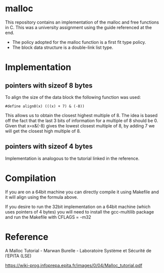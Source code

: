 # malloc
This repository contains an implementation of the malloc and free functions in C. This was a university assignment using the guide referenced at the end.

- The policy adopted for the malloc function is a first fit type policy.
- The block data structure is a double-link list type.

# Implementation

## pointers with sizeof 8 bytes
To align the size of the data block the following function was used:
```
#define align8(x) (((x) + 7) & (-8))
```
This allows us to obtain the closest highest multiple of 8. The idea is based off the fact that the last 3 bits of information for a multiple of 8 should be 0. Given that x=x&(-8) gives the lowest closest multiple of 8, by adding 7 we will get the closest high multiple of 8.

## pointers with sizeof 4 bytes

Implementation is analogous to the tutorial linked in the reference.

# Compilation
If you are on a 64bit machine you can directly compile it using Makefile and it will align using the formula above.

If you desire to run the 32bit implementation on a 64bit machine (which uses pointers of 4 bytes) you will need to install the gcc-multilib package and run the Makefile with CFLAGS = -m32

# Reference

A Malloc Tutorial - Marwan Burelle - Laboratoire Système et Sécurité de l’EPITA (LSE) 

https://wiki-prog.infoprepa.epita.fr/images/0/04/Malloc_tutorial.pdf


